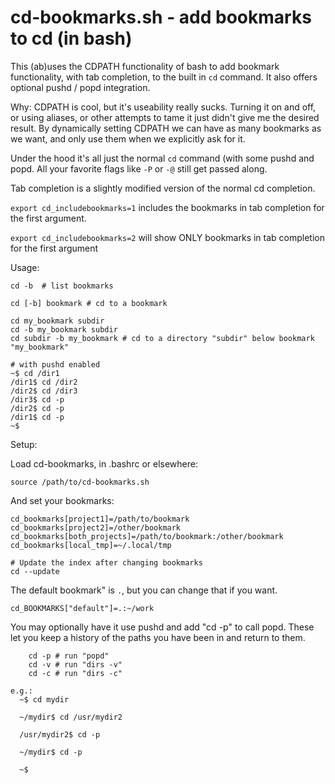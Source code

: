 # cd-bookmarks.sh - add bookmarks to cd (in bash)

This (ab)uses the CDPATH functionality of bash to add bookmark functionality,
with tab completion, to the built in `cd` command.  It also offers optional
pushd / popd integration.

Why: CDPATH is cool, but it's useability really sucks.  Turning it on and off,
or using aliases, or other attempts to tame it just didn't give me the desired
result.  By dynamically setting CDPATH we can have as many bookmarks as we want,
and only use them when we explicitly ask for it.

Under the hood it's all just the normal `cd` command (with some pushd and popd.
All your favorite flags like `-P` or `-@` still get passed along.

Tab completion is a slightly modified version of the normal cd completion.

`export cd_includebookmarks=1` includes the bookmarks in tab completion for the
first argument.

`export cd_includebookmarks=2` will show ONLY bookmarks in tab completion for
the first argument

Usage:

    cd -b  # list bookmarks

    cd [-b] bookmark # cd to a bookmark

	cd my_bookmark subdir
    cd -b my_bookmark subdir
	cd subdir -b my_bookmark # cd to a directory "subdir" below bookmark "my_bookmark"

    # with pushd enabled
    ~$ cd /dir1
    /dir1$ cd /dir2
    /dir2$ cd /dir3
    /dir3$ cd -p
    /dir2$ cd -p
    /dir1$ cd -p
    ~$

Setup:

Load cd-bookmarks, in .bashrc or elsewhere:

    source /path/to/cd-bookmarks.sh

And set your bookmarks:


    cd_bookmarks[project1]=/path/to/bookmark
    cd_bookmarks[project2]=/other/bookmark
    cd_bookmarks[both_projects]=/path/to/bookmark:/other/bookmark
	cd_bookmarks[local_tmp]=~/.local/tmp

	# Update the index after changing bookmarks
    cd --update

The default bookmark" is `.`, but you can change that if you want.

    cd_BOOKMARKS["default"]=.:~/work

You may optionally have it use pushd and add "cd -p" to call popd. These let you
    keep a history of the paths you have been in and return to them.

        cd -p # run "popd"
        cd -v # run "dirs -v"
        cd -c # run "dirs -c"

    e.g.:
      ~$ cd mydir

      ~/mydir$ cd /usr/mydir2

      /usr/mydir2$ cd -p

      ~/mydir$ cd -p

      ~$
